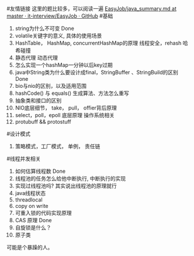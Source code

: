 #友情链接
这里的题比较多，可以阅读一遍
[EasyJob/java_summary.md at master · it-interview/EasyJob · GitHub](https://github.com/it-interview/EasyJob/blob/master/Questions/java_summary.md)
#基础
1. string为什么不可变 Done
2. volatile关键字的意义, 具体的使用场景
3. HashTable， HashMap, concurrentHashMap的原理 线程安全，rehash 哈希碰撞
4. 静态代理 动态代理
5. 怎么实现一个hashMap一分钟以后key过期
6. java中String类为什么要设计成final，StringBuffer 、StringBuild的区别 Done
7. bio与nio的区别，以及适用范围
8. hashCode() 与 equals() 生成算法、方法怎么重写
9. 抽象类和接口的区别
10. NIO底层细节， take， pull， offier背后原理
11. select，poll，epoll 底层原理 操作系统相关
12. protubuff && protostuff

#设计模式
1. 策略模式，工厂模式， 单例， 责任链

#线程并发相关
1. 如何估算线程数 Done
2. 线程池的任务怎么给他中断执行, 中断执行的实现
3. 实现过线程池吗? 其实说出线程池的原理就行
4. java线程状态
5. threadlocal
6. copy on write
7. 可重入锁的代码实现原理
8. CAS 原理 Done
9. 自旋锁是什么？
10. 原子类

可能是个暴躁的人。
